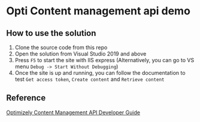 # Opti Content management api demo

## How to use the solution

1. Clone the source code from this repo
2. Open the solution from Visual Studio 2019 and above
3. Press `F5` to start the site with IIS express (Alternatively, you can go to VS menu `Debug -> Start Without Debugging`)
4. Once the site is up and running, you can follow the documentation to test `Get access token`, `Create content` and `Retrieve content`

## Reference

[Optimizely Content Management API Developer Guide](https://world.optimizely.com/documentation/developer-guides/content-management-api/)
